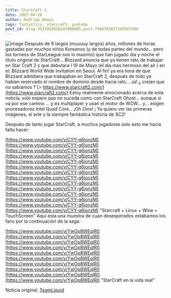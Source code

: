 ```yaml
---
title: StarCraft 2
date: 2007-04-28
author: Rodrigo Amaya
tags: fantastico, starcraft, youtube
post_id: blog-3515952828243908885.post-7566703827103607999
---
```


![image](https://bp0.blogger.com/_ayvorITawE4/RjOaqEK33nI/AAAAAAAAAUg/6lY0Aa1gqow/s400/StarcraftBox.jpg)    Después de 9 largos
(muuuuy largos) años, millones de horas gastadas por muchos niños Koreanos (y de todas partes del mundo... pero los torneos de StarLeague son lo maximo) que han jugado día y noche el titulo original de StarCraft... Blizzard anuncia que ya tienen rato de trabajar en Star Craft 2 y que debutara l 19 de Mayo (el día mas hermoso del añ ) en el: Blizzard World Wide Invitation en Seoul. Al fin! ya era hora de que Blizzard admitiera que trabajaban en StarCraft 2, después de todo ya habían reservado el nombre de dominio desde hacia rato... Ja! ¿ creían que no sabíamos ?
[> https://www.starcraft2.com/](https://www.starcraft2.com/) Estoy
realmente emocionado acerca de esta noticia, solo espero que no suceda como con StarCraft Ghost... aunque si va por ese camino ... y es multiplayer y usan el motor de WOW... y... exigen procesadores Intel Quad Core... ¡Oh Dios! ¡ Ya quiero ver las primeras imágenes, el arte y la siempre fantástica historia de SC2!

Después de tanto jugar StarCraft, a muchos jugadores solo esto me hacia falta hacer:

[https://www.youtube.com/v/CYY-g6ionzM](https://www.youtube.com/v/CYY-g6ionzM) [https://www.youtube.com/v/CYY-g6ionzM](https://www.youtube.com/v/CYY-g6ionzM) [https://www.youtube.com/v/CYY-g6ionzM](https://www.youtube.com/v/CYY-g6ionzM) [https://www.youtube.com/v/CYY-g6ionzM](https://www.youtube.com/v/CYY-g6ionzM) [https://www.youtube.com/v/CYY-g6ionzM](https://www.youtube.com/v/CYY-g6ionzM) [https://www.youtube.com/v/CYY-g6ionzM](https://www.youtube.com/v/CYY-g6ionzM) [https://www.youtube.com/v/CYY-g6ionzM](https://www.youtube.com/v/CYY-g6ionzM)
"Starcraft + Linux + Wine +
TouchScreen" Aquí esta una muestra de cuan desesperados estábamos los fans por la continuación de la saga:

[https://www.youtube.com/v/YwOp8WEqlRI](https://www.youtube.com/v/YwOp8WEqlRI) [https://www.youtube.com/v/YwOp8WEqlRI](https://www.youtube.com/v/YwOp8WEqlRI) [https://www.youtube.com/v/YwOp8WEqlRI](https://www.youtube.com/v/YwOp8WEqlRI) [https://www.youtube.com/v/YwOp8WEqlRI](https://www.youtube.com/v/YwOp8WEqlRI) [https://www.youtube.com/v/YwOp8WEqlRI](https://www.youtube.com/v/YwOp8WEqlRI)
"StarCraft en la vida
real"

Noticia original: [TeamLiquid](https://teamliquid.net/forum/viewmessage.php?topic_id=52433)